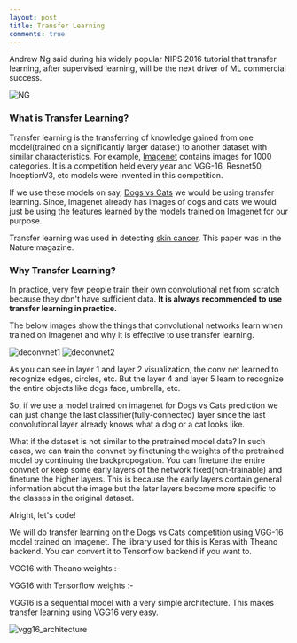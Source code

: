 ```yaml
---
layout: post
title: Transfer Learning
comments: true
---
```


Andrew Ng said during his widely popular NIPS 2016 tutorial that transfer learning, after supervised learning, will be the next driver of ML commercial success.

![NG](https://raw.githubusercontent.com/yashk2810/yashk2810.github.io/master/images/andrew_ng_drivers_ml_success-1.png "NG")

### What is Transfer Learning?

Transfer learning is the transferring of knowledge gained from one model(trained on a significantly larger dataset) to another dataset with similar characteristics. For example, <a href="http://www.image-net.org/">Imagenet</a> contains images for 1000 categories. It is a competition held every year and VGG-16, Resnet50, InceptionV3, etc models were invented in this competition. 

If we use these models on say, <a href="https://www.kaggle.com/c/dogs-vs-cats">Dogs vs Cats</a> we would be using transfer learning. Since, Imagenet already has images of dogs and cats we would just be using the features learned by the models trained on Imagenet for our purpose.

Transfer learning was used in detecting <a href="http://news.stanford.edu/2017/01/25/artificial-intelligence-used-identify-skin-cancer/">skin cancer</a>. This paper was in the Nature magazine.

### Why Transfer Learning?

In practice, very few people train their own convolutional net from scratch because they don't have sufficient data. **It is always recommended to use transfer learning in practice.**

The below images show the things that convolutional networks learn when trained on Imagenet and why it is effective to use transfer learning.

![deconvnet1](https://raw.githubusercontent.com/yashk2810/yashk2810.github.io/master/images/deconvnet1.png "deconvnet1")
![deconvnet2](https://raw.githubusercontent.com/yashk2810/yashk2810.github.io/master/images/deconvnet2.png "deconvnet2")

As you can see in layer 1 and layer 2 visualization, the conv net learned to recognize edges, circles, etc. But the layer 4 and layer 5 learn to recognize the entire objects like dogs face, umbrella, etc. 

So, if we use a model trained on imagenet for Dogs vs Cats prediction we can just change the last classifier(fully-connected) layer since the last convolutional layer already knows what a dog or a cat looks like.

What if the dataset is not similar to the pretrained model data? In such cases, we can train the convnet by finetuning the weights of the pretrained model by continuing the backpropogation. You can finetune the entire convnet or keep some early layers of the network fixed(non-trainable) and finetune the higher layers. This is because the early layers contain general information about the image but the later layers become more specific to the classes in the original dataset.

Alright, let's code!

We will do transfer learning on the Dogs vs Cats competition using VGG-16 model trained on Imagenet. The library used for this is Keras with Theano backend. You can convert it to Tensorflow backend if you want to. 

VGG16 with Theano weights :- <a href="https://drive.google.com/file/d/0Bz7KyqmuGsilT0J5dmRCM0ROVHc/view"></a>

VGG16 with Tensorflow weights :- <a href="https://github.com/fchollet/deep-learning-models/releases/download/v0.1/vgg16_weights_tf_dim_ordering_tf_kernels.h5"></a>

VGG16 is a sequential model with a very simple architecture. This makes transfer learning using VGG16 very easy.

![vgg16_architecture](https://raw.githubusercontent.com/yashk2810/yashk2810.github.io/master/images/vgg-16-architecture.png "vgg16_architecture")


